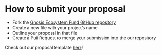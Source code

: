 # How to submit your proposal

* Fork the [Gnosis Ecosystem Fund GitHub repository](https://github.com/gnosis/Gnosis-Ecosystem-Fund)
* Create a new file with your project’s name 
* Outline your proposal in that file
* Create a Pull Request to merge your submission into the our repository 

Check out our proposal template [here](https://github.com/gnosis/Gnosis-Ecosystem-Fund/blob/master/Proposals/ProposalTemplate.md)!

